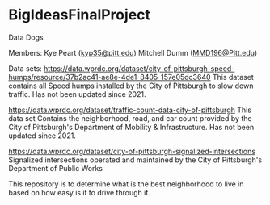 # BigIdeasFinalProject
Data Dogs

Members: 
Kye Peart (kyp35@pitt.edu)
Mitchell Dumm (MMD196@Pitt.edu)

Data sets:
https://data.wprdc.org/dataset/city-of-pittsburgh-speed-humps/resource/37b2ac41-ae8e-4de1-8405-157e05dc3640
This dataset contains all Speed humps installed by the City of Pittsburgh to slow down traffic. Has not been updated since 2021.

https://data.wprdc.org/dataset/traffic-count-data-city-of-pittsburgh
This data set Contains the neighborhood, road, and car count provided by the City of Pittsburgh's Department of Mobility & Infrastructure. Has not been updated since 2021. 

https://data.wprdc.org/dataset/city-of-pittsburgh-signalized-intersections
Signalized intersections operated and maintained by the City of Pittsburgh's Department of Public Works

This repository is to determine what is the best neighborhood to live in based on how easy is it to drive through it. 
